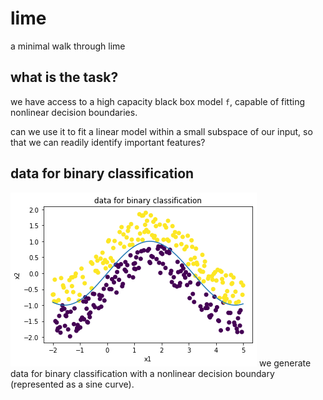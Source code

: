# lime
a minimal walk through lime

## what is the task?
we have access to a high capacity black box model `f`, capable of fitting nonlinear decision boundaries. 

can we use it to fit a linear model within a small subspace of our input, so that we can readily identify important features?


## data for binary classification
![data](./data.png)
we generate data for binary classification with a nonlinear decision boundary (represented as a sine curve). 

